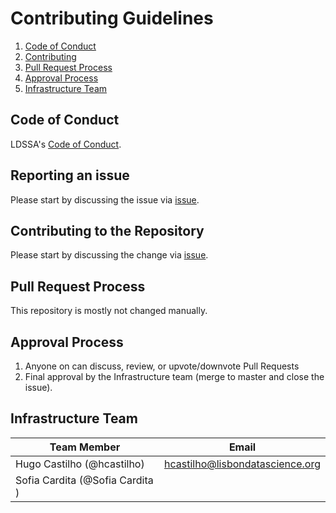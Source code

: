 Contributing Guidelines
=================

1. [Code of Conduct](#code-of-conduct)
1. [Contributing](#contributing)
1. [Pull Request Process](#pull-request-process)
1. [Approval Process](#approval-process)
1. [Infrastructure Team](#infrastructure-team)

## Code of Conduct

LDSSA's [Code of Conduct](https://github.com/LDSSA/wiki/wiki/Code-of-Conduct).

## Reporting an issue

Please start by discussing the issue via [issue](https://github.com/LDSSA/batch3-student/issues).

## Contributing to the Repository

Please start by discussing the change via [issue](https://github.com/LDSSA/batch3-student/issues).

## Pull Request Process

This repository is mostly not changed manually.

## Approval Process

1. Anyone on can discuss, review, or upvote/downvote Pull Requests
1. Final approval by the Infrastructure team (merge to master and close the issue).


## Infrastructure Team

| Team Member   | Email                                        |
|---------------|----------------------------------------------|
| Hugo Castilho (@hcastilho) | hcastilho@lisbondatascience.org |
| Sofia Cardita (@Sofia Cardita ) | |
